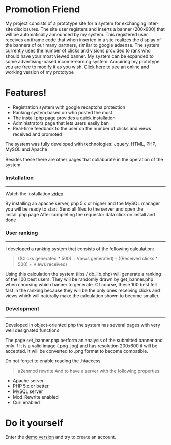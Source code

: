 # Promotion Friend

My project consists of a prototype site for a system for exchanging inter-site disclosures. The site user registers and inserts a banner (200x600) that will be automatically announced by my system. This registered user receives an iframe code that when inserted in a site realizes the display of the banners of our many partners, similar to google adsense.
The system currently uses the number of clicks and visions provided to rank who should have your most viewed banner.
My system can be expanded to some advertising-based income-earning system.
Acquiring my prototype you are free to modify it as you wish.
[Click here](http://promotionfriend.yugiohult.com.br) to see an online and working version of my prototype

# Features!

  - Registration system with google recaptcha protection
  - Ranking system based on who posted the most
  - The install.php page provides a quick installation
  - Administrators page that lets users easily ban
  - Real-time feedback to the user on the number of clicks and views received and promoted

The system was fully developed with technologies: Jquery, HTML, PHP, MySQL and Apache



Besides these there are other pages that collaborate in the operation of the system

### Installation
---
Watch the installation [video](https://youtu.be/Y9yjYsDI0_0)

By installing an apache server, php 5.x or higher and the MySQL manager you will be ready to start.
Send all files to the server and open the install.php page
After completing the requestor data click on install and done


### User ranking
---
I developed a ranking system that consists of the following calculation:

>((Clicks generated * 500) + Views generated) - ((Received clicks * 500) + Views received)

Using this calculation the system (libs / db_lib.php) will generate a ranking of the 100 best users.
They will be randomly drawn by get_banner.php when choosing which banner to generate.
Of course, these 100 best fell fast in the ranking because they will be the only ones receiving clicks and views which will naturally make the calculation shown to become smaller.

### Development
---
Developed in object-oriented php the system has several pages with very well designated functions

The page set_banner.php perform an analysis of the submitted banner and only if it is a valid image (.png .jpg) and has resolution 200x600 it will be accepted.
It will be converted to .png format to become compatible.

Do not forget to enable reading the .htaccess
>a2enmod rewrite 
And to have a server with the following properties:
 - Apache server
 - PHP 5.x or better
 - MySQL server
 - Mod_Rewrite enabled
 - Curl enabled
# Do it yourself
Enter the [demo version](http://promotionfriend.yugiohult.com.br) and try to create an account.
